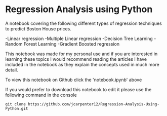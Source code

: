# Regression Analysis using Python


A notebook covering the following different types of regression techniques to predict Boston House prices.

-Linear regression
-Multiple Linear regression
-Decision Tree Learning
-Random Forest Learning
-Gradient Boosted regression

This notebook was made for my personal use and if you are interested in learning these topics I would recommend reading the articles I have included in the notebook as they explain the concepts used in much more detail.

To view this notebook on Github click the 'notebook.ipynb' above

If you would prefer to download this notebook to edit it please use the following command in the console

```
git clone https://github.com/jcarpenter12/Regression-Analysis-Using-Python.git
```
